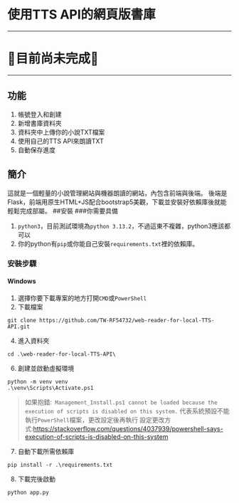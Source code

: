 # 使用TTS API的網頁版書庫
---
# 🚧目前尚未完成🚧
---
## 功能
1. 帳號登入和創建
2. 新增書庫資料夾
3. 資料夾中上傳你的小說TXT檔案
4. 使用自己的TTS API來朗讀TXT
5. 自動保存進度

## 簡介
這就是一個輕量的小說管理網站與機器朗讀的網站，內包含前端與後端。
後端是Flask，前端用原生HTML+JS配合bootstrap5美觀，下載並安裝好依賴庫後就能輕鬆完成部屬。
##安裝
###你需要具備
1. `python3`，目前測試環境為`python 3.13.2`，不過這東不複雜，python3應該都可以
2. 你的python有`pip`或你能自己安裝`requirements.txt`裡的依賴庫。

### 安裝步驟

#### Windows

1. 選擇你要下載專案的地方打開`CMD`或`PowerShell`
2. 下載檔案
```
git clone https://github.com/TW-RF54732/web-reader-for-local-TTS-API.git
```
4. 進入資料夾
```
cd .\web-reader-for-local-TTS-API\
```
6. 創建並啟動虛擬環境
```
python -m venv venv
.\venv\Scripts\Activate.ps1
```
>如果抱錯:`
>Management_Install.ps1 cannot be loaded because the execution of scripts is disabled on this system.`
>代表系統預設不能執行`PowerShell`檔案，更改設定後再執行
>設定更改方式:https://stackoverflow.com/questions/4037939/powershell-says-execution-of-scripts-is-disabled-on-this-system
7. 自動下載所需依賴庫
```
pip install -r .\requirements.txt
```
8. 下載完後啟動
```
python app.py
```

